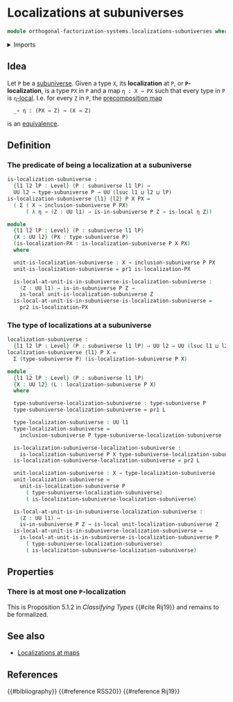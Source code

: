 # Localizations at subuniverses

```agda
module orthogonal-factorization-systems.localizations-subuniverses where
```

<details><summary>Imports</summary>

```agda
open import foundation.cartesian-product-types
open import foundation.dependent-pair-types
open import foundation.subuniverses
open import foundation.universe-levels

open import orthogonal-factorization-systems.local-types
```

</details>

## Idea

Let `P` be a [subuniverse](foundation.subuniverses.md). Given a type `X`, its
**localization** at `P`, or **`P`-localization**, is a type `PX` in `P` and a
map `η : X → PX` such that every type in `P` is
`η`[-local](orthogonal-factorization-systems.local-types.md). I.e. for every `Z`
in `P`, the [precomposition map](foundation-core.function-types.md)

```text
  _∘ η : (PX → Z) → (X → Z)
```

is an [equivalence](foundation-core.equivalences.md).

## Definition

### The predicate of being a localization at a subuniverse

```agda
is-localization-subuniverse :
  {l1 l2 lP : Level} (P : subuniverse l1 lP) →
  UU l2 → type-subuniverse P → UU (lsuc l1 ⊔ l2 ⊔ lP)
is-localization-subuniverse {l1} {l2} P X PX =
  ( Σ ( X → inclusion-subuniverse P PX)
      ( λ η → (Z : UU l1) → is-in-subuniverse P Z → is-local η Z))
```

```agda
module _
  {l1 l2 lP : Level} (P : subuniverse l1 lP)
  {X : UU l2} (PX : type-subuniverse P)
  (is-localization-PX : is-localization-subuniverse P X PX)
  where

  unit-is-localization-subuniverse : X → inclusion-subuniverse P PX
  unit-is-localization-subuniverse = pr1 is-localization-PX

  is-local-at-unit-is-in-subuniverse-is-localization-subuniverse :
    (Z : UU l1) → is-in-subuniverse P Z →
    is-local unit-is-localization-subuniverse Z
  is-local-at-unit-is-in-subuniverse-is-localization-subuniverse =
    pr2 is-localization-PX
```

### The type of localizations at a subuniverse

```agda
localization-subuniverse :
  {l1 l2 lP : Level} (P : subuniverse l1 lP) → UU l2 → UU (lsuc l1 ⊔ l2 ⊔ lP)
localization-subuniverse {l1} P X =
  Σ (type-subuniverse P) (is-localization-subuniverse P X)
```

```agda
module _
  {l1 l2 lP : Level} (P : subuniverse l1 lP)
  {X : UU l2} (L : localization-subuniverse P X)
  where

  type-subuniverse-localization-subuniverse : type-subuniverse P
  type-subuniverse-localization-subuniverse = pr1 L

  type-localization-subuniverse : UU l1
  type-localization-subuniverse =
    inclusion-subuniverse P type-subuniverse-localization-subuniverse

  is-localization-subuniverse-localization-subuniverse :
    is-localization-subuniverse P X type-subuniverse-localization-subuniverse
  is-localization-subuniverse-localization-subuniverse = pr2 L

  unit-localization-subuniverse : X → type-localization-subuniverse
  unit-localization-subuniverse =
    unit-is-localization-subuniverse P
      ( type-subuniverse-localization-subuniverse)
      ( is-localization-subuniverse-localization-subuniverse)

  is-local-at-unit-is-in-subuniverse-localization-subuniverse :
    (Z : UU l1) →
    is-in-subuniverse P Z → is-local unit-localization-subuniverse Z
  is-local-at-unit-is-in-subuniverse-localization-subuniverse =
    is-local-at-unit-is-in-subuniverse-is-localization-subuniverse P
      ( type-subuniverse-localization-subuniverse)
      ( is-localization-subuniverse-localization-subuniverse)
```

## Properties

### There is at most one `P`-localization

This is Proposition 5.1.2 in _Classifying Types_ {{#cite Rij19}} and remains to
be formalized.

## See also

- [Localizations at maps](orthogonal-factorization-systems.localizations-maps.md)

## References

{{#bibliography}} {{#reference RSS20}} {{#reference Rij19}}
